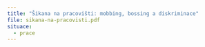 ```yaml
---
title: "Šikana na pracovišti: mobbing, bossing a diskriminace"
file: sikana-na-pracovisti.pdf
situace:
  - prace
---
```

